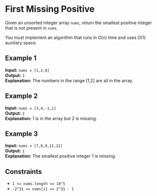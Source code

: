 # First Missing Positive

Given an unsorted integer array `nums`, return the smallest positive integer that is not present in `nums`.

You must implement an algorithm that runs in O(n) time and uses O(1) auxiliary space.

## Example 1

**Input:** `nums = [1,2,0]`  
**Output:** `3`  
**Explanation:** The numbers in the range [1,2] are all in the array.

## Example 2

**Input:** `nums = [3,4,-1,1]`  
**Output:** `2`  
**Explanation:** 1 is in the array but 2 is missing.

## Example 3

**Input:** `nums = [7,8,9,11,12]`  
**Output:** `1`  
**Explanation:** The smallest positive integer 1 is missing.

## Constraints

- `1 <= nums.length <= 10^5`
- `-2^31 <= nums[i] <= 2^31 - 1`
